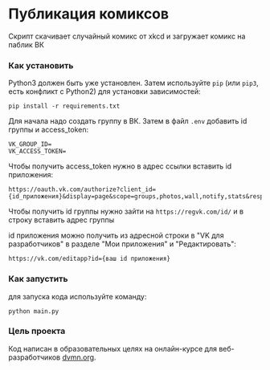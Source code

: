 # Публикация комиксов

Скрипт скачивает случайный комикс от xkcd и загружает комикс на паблик ВК

### Как установить
Python3 должен быть уже установлен. 
Затем используйте `pip` (или `pip3`, есть конфликт с Python2) для установки зависимостей:
```
pip install -r requirements.txt
```
Для начала надо создать группу в ВК. Затем в файл `.env` добавить id группы и access_token:
```
VK_GROUP_ID=
VK_ACCESS_TOKEN=
```
Чтобы получить access_token нужно в адрес ссылки вставить id приложения:
```
https://oauth.vk.com/authorize?client_id={id_приложения}&display=page&scope=groups,photos,wall,notify,stats&response_type=token&v=5.103&
```
Чтобы получить id группы нужно зайти на `https://regvk.com/id/` и в строку вставить адрес группы

id  приложения можно получить из адресной строки в "VK для разработчиков" в разделе "Мои приложения" и "Редактировать":
```
https://vk.com/editapp?id={ваш id приложения}
```

### Как запустить

для запуска кода используйте команду:
```
python main.py
```
### Цель проекта

Код написан в образовательных целях на онлайн-курсе для веб-разработчиков [dvmn.org](https://dvmn.org/).
